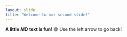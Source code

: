 ```yaml
---
layout: slide
title: "Welcome to our second slide!"
---
```

**A little** ***MD*** **text is fun!** :smile:
Use the left arrow to go back!
